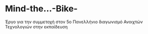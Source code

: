 # Mind-the...-Bike-
Έργο για την συμμετοχή στον  5ο Πανελλήνιο διαγωνισμό Ανοιχτών Τεχνολογιών  στην εκπαίδευση 
